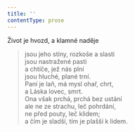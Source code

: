 ```yaml
---
title: ''
contentType: prose
---
```


Život je hvozd, a klamné naděje

> jsou jeho stíny, rozkoše a slasti  
> jsou nastražené pasti  
> a chtíče, jež nás plní  
> jsou hluché, plané trní.  
> Paní je laň, má mysl ohař, chrt,  
> a Láska lovec, smrt.  
> Ona však prchá, prchá bez ustání  
> ale ne ze strachu, leč pohrdání,  
> ne před pouty, leč klidem;  
> a čím je sladší, tím je plašší k lidem.
